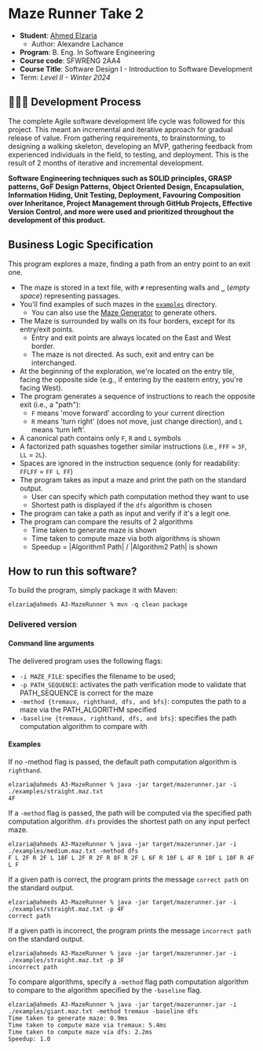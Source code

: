 # Maze Runner Take 2

* **Student**: [Ahmed Elzaria](elzariaa@mcmaster.ca)
  * Author: Alexandre Lachance
* **Program**: B. Eng. In Software Engineering
* **Course code**: SFWRENG 2AA4
* **Course Title**: Software Design I - Introduction to Software Development
* Term: *Level II - Winter 2024*

## 👨🏽‍💻 Development Process

The complete Agile software development life cycle was followed for this project. This meant an incremental and iterative approach for gradual release of value. From gathering requirements, to brainstorming, to designing a walking skeleton, developing an MVP, gathering feedback from experienced individuals in the field, to testing, and deployment. This is the result of 2 months of iterative and incremental development.

**Software Engineering techniques such as SOLID principles, GRASP patterns, GoF Design Patterns, Object Oriented Design, Encapsulation, Information Hiding, Unit Testing, Deployment, Favouring Composition over Inheritance, Project Management through GitHub Projects, Effective Version Control, and more were used and prioritized throughout the development of this product.**

## Business Logic Specification

This program explores a maze, finding a path from an entry point to an exit one.

- The maze is stored in a text file, with `#` representing walls and `␣` (_empty space_) representing passages.
- You’ll find examples of such mazes in the [`examples`](./examples) directory.
    - You can also use the [Maze Generator](https://github.com/ace-lectures/maze-gen) to generate others.
- The Maze is surrounded by walls on its four borders, except for its entry/exit points.
    - Entry and exit points are always located on the East and West border.
    - The maze is not directed. As such, exit and entry can be interchanged.
- At the beginning of the exploration, we're located on the entry tile, facing the opposite side (e.g., if entering by
  the eastern entry, you're facing West).
- The program generates a sequence of instructions to reach the opposite exit (i.e., a "path"):
    - `F` means 'move forward' according to your current direction
    - `R` means 'turn right' (does not move, just change direction), and `L` means ‘turn left’.
- A canonical path contains only `F`, `R` and `L` symbols
- A factorized path squashes together similar instructions (i.e., `FFF` = `3F`, `LL` = `2L`).
- Spaces are ignored in the instruction sequence (only for readability: `FFLFF` = `FF L FF`)
- The program takes as input a maze and print the path on the standard output. 
  - User can specify which path computation method they want to use
  - Shortest path is displayed if the `dfs` algorithm is chosen
- The program can take a path as input and verify if it's a legit one.
- The program can compare the results of 2 algorithms
  - Time taken to generate maze is shown
  - Time taken to compute maze via both algorithms is shown
  - Speedup = |Algorithm1 Path| / |Algorithm2 Path| is shown

## How to run this software?

To build the program, simply package it with Maven:

```
elzaria@ahmeds A3-MazeRunner % mvn -q clean package 
```

### Delivered version

#### Command line arguments

The delivered program uses the following flags:

- `-i MAZE_FILE`: specifies the filename to be used;
- `-p PATH_SEQUENCE`: activates the path verification mode to validate that PATH_SEQUENCE is correct for the maze
- `-method {tremaux, righthand, dfs, and bfs}`: computes the path to a maze via the PATH_ALGORITHM specified
- `-baseline {tremaux, righthand, dfs, and bfs}`: specifies the path computation algorithm to compare with

#### Examples

If no -method flag is passed, the default path computation algorithm is `righthand`.

```
elzaria@ahmeds A3-MazeRunner % java -jar target/mazerunner.jar -i ./examples/straight.maz.txt
4F
```
If a `-method` flag is passed, the path will be computed via the specified path computation algorithm. `dfs` provides the shortest path on any input perfect maze.

```
elzaria@ahmeds A3-MazeRunner % java -jar target/mazerunner.jar -i ./examples/medium.maz.txt -method dfs
F L 2F R 2F L 18F L 2F R 2F R 8F R 2F L 6F R 10F L 4F R 10F L 10F R 4F L F
```

If a given path is correct, the program prints the message `correct path` on the standard output.

```
elzaria@ahmeds A3-MazeRunner % java -jar target/mazerunner.jar -i ./examples/straight.maz.txt -p 4F
correct path
```

If a given path is incorrect, the program prints the message `incorrect path` on the standard output.

```
elzaria@ahmeds A3-MazeRunner % java -jar target/mazerunner.jar -i ./examples/straight.maz.txt -p 3F
incorrect path
```

To compare algorithms, specify a `-method` flag path computation algorithm to compare to the algorithm specified by the `-baseline` flag.

```
elzaria@ahmeds A3-MazeRunner % java -jar target/mazerunner.jar -i ./examples/giant.maz.txt -method tremaux -baseline dfs
Time taken to generate maze: 0.9ms
Time taken to compute maze via tremaux: 5.4ms
Time taken to compute maze via dfs: 2.2ms
Speedup: 1.0
```

